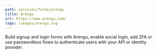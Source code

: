 ```yaml
---
path: services/forms/arengu
title: Arengu
url: https://www.arengu.com/
logo: /images/arengu.svg
---
```

Build signup and login forms with Arengu, enable social login, add 2FA or use passwordless flows to authenticate users with your API or identity provider.